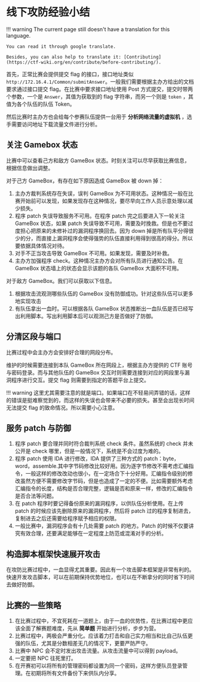 # 线下攻防经验小结
!!! warning
    The current page still doesn't have a translation for this language.

    You can read it through google translate.

    Besides, you can also help to translate it: [Contributing](https://ctf-wiki.org/en/contribute/before-contributing/).




首先，正常比赛会提供提交 flag 的接口，接口地址类似 `http://172.16.4.1/Common/submitAnswer`。一般我们需要根据主办方给出的文档要求通过接口提交 flag。在比赛中要求接口地址使用 Post  方式提交，提交时带两个参数，一个是 `Answer`，其值为获取到的 flag 字符串，而另一个则是 `token` ，其值为各个队伍的队伍 Token。

然后比赛时主办方也会给每个参赛队伍提供一台用于 **分析网络流量的虚拟机** ，选手需要访问地址下载流量文件进行分析。

## 关注 Gamebox 状态

比赛中可以查看己方和敌方 GameBox 状态。时刻关注可以尽早获取比赛信息，根据信息做出调整。

对于己方 GameBox，有存在如下原因造成 GameBox 被 down 掉：

1.  主办方裁判系统存在失误，误判 GameBox 为不可用状态。这种情况一般在比赛开始前可以发现，如果发现存在这种情况，要尽早向工作人员示意处理以减少损失。
2.  程序 patch 失误导致服务不可用。在程序 patch 完之后要进入下一轮关注 GameBox 状态，如果 patch 失误导致不可用，需要及时挽救。但是也不要过度担心把原来的未修补过的漏洞程序换回去。因为 down
    掉是所有队平分得很少的分，而直接上漏洞程序会使得强势的队伍直接利用得到很高的得分。所以要依据具体情况对待。
3.  对手不正当攻击导致 GameBox 不可用。如果发现，需要及时补救。
4.  主办方加强程序 check。这种情况主办方会对所有队员进行通知公告。在 GameBox 状态墙上的状态会显示该题的各队 GameBox 大面积不可用。

对于敌方 GameBox。我们可以获取以下信息。

1.  根据攻击流观测哪些队伍的 GameBox 没有防御成功。针对这些队伍可以更多地实现攻击
2.  有队伍拿出一血时。可以根据各队 GameBox 状态推断出一血队伍是否已经写出利用脚本。写出利用脚本后可以观测己方是否做好了防御。

## 分清区段与端口

比赛过程中会主办方会安排好合理的网段分布。

维护的时候需要连接到本队 GameBox 所在网段上，根据主办方提供的 CTF 账号与密码登录。而与其他队伍的 GameBox 交互时则需要连接到对应的网段里与漏洞程序进行交互。提交 flag 则需要到指定的答题平台上提交。

!!! warning
    这里尤其需要注意的就是端口。如果端口在不轻易间弄错的话，这样的错误是挺难察觉到的，而这样的失误也会带来不必要的损失。甚至会出现长时间无法提交 flag 的致命情况。所以需要小心注意。

## 服务 patch 与防御

1.  程序 patch 要合理并同时符合裁判系统 check 条件。虽然系统的 check 并未公开是 check 哪里，但是一般情况下，系统是不会过度为难的。
2.  程序 patch 使用 IDA 进行修改，IDA 提供了三种方式的
    patch：byte，word，assemble.其中字节码修改比较好用。因为逐字节修改不需考虑汇编指令，一般这样的修改改动也很小，在一定场合下十分好用。汇编指令级别的修改虽然方便不需要修改字节码，但是也造成了一定的不便。比如需要额外考虑汇编指令的长度，结构是否合理完整，逻辑是否和原来一样，修改的汇编指令是否合法等问题。
3.  在 patch 程序时要记得备份原来的漏洞程序，以供队伍分析使用。在上传 patch 的时候应该先删除原来的漏洞程序，然后将 patch 过的程序复制进去，复制进去之后还需要给程序赋予相应的权限。
4.  一般比赛中，漏洞程序会有十几处需要 patch 的地方。Patch 的时候不仅要讲究有效合理，还要满足能够在一定程度上防范或混淆对手的分析。

## 构造脚本框架快速展开攻击

在攻防比赛过程中，一血显得尤其重要。因此有一个攻击脚本框架是非常有利的。快速开发攻击脚本，可以在前期保持优势地位，也可以在不断拿分的同时省下时间去做好防御。

## 比赛的一些策略

1.  在比赛过程中，不宜死耗在一道题上，由于一血的优势性，在比赛过程中更应该全面了解赛题难度，先从 **简单题** 开始进行分析，步步为营。
2.  比赛过程中，两极会严重分化。应该着力打击和自己实力相当和比自己队伍更强的队伍，尤其是分数相差无几的情况下，更要严防严守。
3.  比赛中 NPC 会不定时发出攻击流量。从攻击流量中可以得到 payload。
4.  一定要把 NPC 往死里打。
5.  在开赛初可以将所有的管理密码都设置为同一个密码，这样方便队员登录管理。在初期将所有文件备份下来供队内分享。